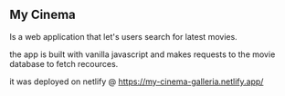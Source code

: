 ## My Cinema
Is a web application that let's users search for latest movies.

the app is built with vanilla javascript and makes requests to the movie database to fetch recources.

it was deployed on netlify @ https://my-cinema-galleria.netlify.app/